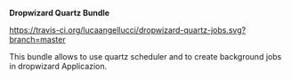 **Dropwizard Quartz Bundle**

https://travis-ci.org/lucaangellucci/dropwizard-quartz-jobs.svg?branch=master

This bundle allows to use quartz scheduler and to create background jobs in dropwizard Applicazion.




